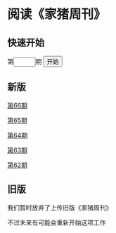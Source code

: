# 阅读《家猪周刊》

## 快速开始

<form action="GoTo.html">
    第<input type="text" name="goto" id="goto" style="text-align: center;width: 50px;" />期
    <button type="submit" style="white-space: nowarp;">开始</button>
</form>

## 新版

[第66期](66/)

[第65期](65/)

[第64期](64/)

[第63期](63/)

[第62期](62/)

## 旧版

我们暂时放弃了上传旧版《家猪周刊》

不过未来有可能会重新开始这项工作
